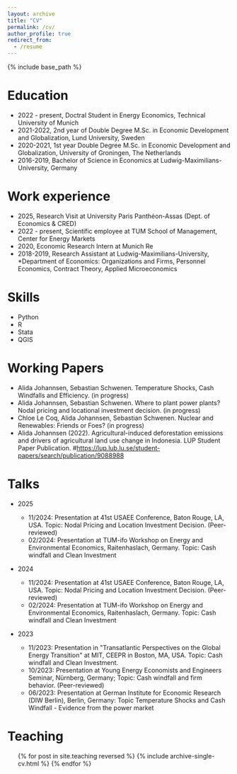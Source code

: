```yaml
---
layout: archive
title: "CV"
permalink: /cv/
author_profile: true
redirect_from:
  - /resume
---
```


{% include base_path %}

Education
======
* 2022 - present,  Doctral Student in Energy Economics, Technical University of Munich
* 2021-2022, 2nd year of Double Degree M.Sc. in Economic Development and Globalization, Lund University, Sweden 
* 2020-2021, 1st year Double Degree M.Sc. in Economic Development and Globalization, University of Groningen, The Netherlands 
* 2016-2019, Bachelor of Science in Economics at Ludwig-Maximilians-University, Germany

Work experience
======
* 2025,  Research Visit at University Paris Panthéon-Assas (Dept. of Economics & CRED) 
* 2022 - present, Scientific employee at TUM School of Management, Center for Energy Markets
* 2020, Economic Research Intern at Munich Re
* 2018-2019, Research Assistant at Ludwig-Maximilians-University,
    *Department of Economics: Organizations and Firms, Personnel Economics, Contract Theory, Applied Microeconomics 
  
Skills
======
* Python
* R
* Stata
* QGIS
  

Working Papers
======

* Alida Johannsen, Sebastian Schwenen. Temperature Shocks, Cash Windfalls and Efficiency. (in progress)
* Alida Johannsen, Sebastian Schwenen. Where to plant power plants? Nodal pricing and locational investment decision. (in progress)
* Chloe Le Coq, Alida Johannsen, Sebastian Schwenen. Nuclear and Renewables: Friends or Foes? (in progress)
* Alida Johannsen (2022). Agricultural-induced deforestation emissions and drivers of agricultural land use change in Indonesia. LUP Student Paper Publication. #https://lup.lub.lu.se/student-papers/search/publication/9088988 
  
  
Talks
======

* 2025
  * 11/2024: Presentation at 41st USAEE Conference, Baton Rouge, LA, USA. Topic: Nodal Pricing and Location Investment Decision. (Peer-reviewed)
  * 02/2024: Presentation at TUM-ifo Workshop on Energy and Environmental Economics, Raitenhaslach, Germany. Topic: Cash windfall and Clean Investment
* 2024
  * 11/2024: Presentation at 41st USAEE Conference, Baton Rouge, LA, USA. Topic: Nodal Pricing and Location Investment Decision. (Peer-reviewed)
  * 02/2024: Presentation at TUM-ifo Workshop on Energy and Environmental Economics, Raitenhaslach, Germany. Topic: Cash windfall and Clean Investment

* 2023
  * 11/2023: Presentation in "Transatlantic Perspectives on the Global Energy Transition" at MIT, CEEPR in Boston, MA, USA. Topic: Cash windfall and Clean Investment.
  * 10/2023: Presentation at Young Energy Economists and Engineers Seminar, Nürnberg, Germany; Topic: Cash windfall and firm behavior. (Peer-reviewed)
  * 06/2023: Presentation at German Institute for Economic Research (DIW Berlin), Berlin, Germany: Topic Temperature Shocks and Cash Windfall - Evidence from the power market
  
Teaching
======
  <ul>{% for post in site.teaching reversed %}
    {% include archive-single-cv.html %}
  {% endfor %}</ul>
  
